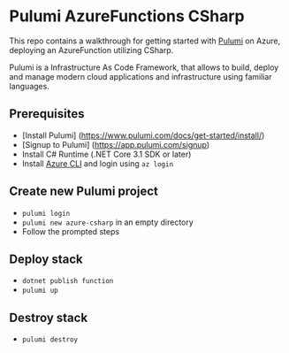 # Pulumi AzureFunctions CSharp
This repo contains a walkthrough for getting started with [Pulumi](https://www.pulumi.com) on Azure, deploying an AzureFunction utilizing CSharp.

Pulumi is a Infrastructure As Code Framework, that allows to build, deploy and manage modern cloud applications and infrastructure using familiar languages.  

## Prerequisites
* [Install Pulumi] (https://www.pulumi.com/docs/get-started/install/)
* [Signup to Pulumi] (https://app.pulumi.com/signup)
* Install C# Runtime (.NET Core 3.1 SDK or later)
* Install [Azure CLI](https://docs.microsoft.com/de-de/cli/azure/install-azure-cli) and login using `az login`

## Create new Pulumi project
* `pulumi login`
* `pulumi new azure-csharp` in an empty directory
* Follow the prompted steps


## Deploy stack
* `dotnet publish function`
* `pulumi up`

## Destroy stack
* `pulumi destroy`